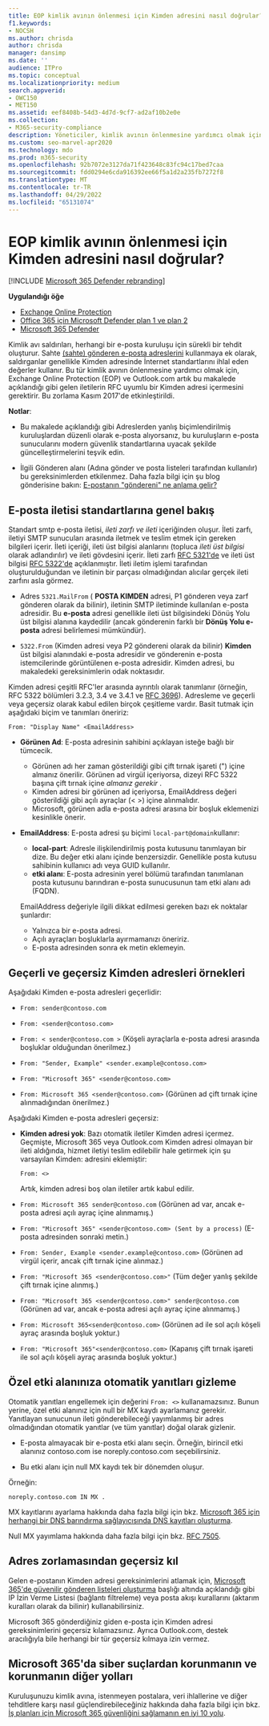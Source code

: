 ```yaml
---
title: EOP kimlik avının önlenmesi için Kimden adresini nasıl doğrular?
f1.keywords:
- NOCSH
ms.author: chrisda
author: chrisda
manager: dansimp
ms.date: ''
audience: ITPro
ms.topic: conceptual
ms.localizationpriority: medium
search.appverid:
- OWC150
- MET150
ms.assetid: eef8408b-54d3-4d7d-9cf7-ad2af10b2e0e
ms.collection:
- M365-security-compliance
description: Yöneticiler, kimlik avının önlenmesine yardımcı olmak için Exchange Online Protection (EOP) ve Outlook.com tarafından kabul edilen veya reddedilen e-posta adresi türleri hakkında bilgi edinebilir.
ms.custom: seo-marvel-apr2020
ms.technology: mdo
ms.prod: m365-security
ms.openlocfilehash: 92b7072e3127da71f423648c83fc94c17bed7caa
ms.sourcegitcommit: fdd0294e6cda916392ee66f5a1d2a235fb7272f8
ms.translationtype: MT
ms.contentlocale: tr-TR
ms.lasthandoff: 04/29/2022
ms.locfileid: "65131074"
---
```

# <a name="how-eop-validates-the-from-address-to-prevent-phishing"></a>EOP kimlik avının önlenmesi için Kimden adresini nasıl doğrular?

[!INCLUDE [Microsoft 365 Defender rebranding](../includes/microsoft-defender-for-office.md)]

**Uygulandığı öğe**
- [Exchange Online Protection](exchange-online-protection-overview.md)
- [Office 365 için Microsoft Defender plan 1 ve plan 2](defender-for-office-365.md)
- [Microsoft 365 Defender](../defender/microsoft-365-defender.md)

Kimlik avı saldırıları, herhangi bir e-posta kuruluşu için sürekli bir tehdit oluşturur. Sahte [(sahte) gönderen e-posta adreslerini](anti-spoofing-protection.md) kullanmaya ek olarak, saldırganlar genellikle Kimden adresinde İnternet standartlarını ihlal eden değerler kullanır. Bu tür kimlik avının önlenmesine yardımcı olmak için, Exchange Online Protection (EOP) ve Outlook.com artık bu makalede açıklandığı gibi gelen iletilerin RFC uyumlu bir Kimden adresi içermesini gerektirir. Bu zorlama Kasım 2017'de etkinleştirildi.

**Notlar**:

- Bu makalede açıklandığı gibi Adreslerden yanlış biçimlendirilmiş kuruluşlardan düzenli olarak e-posta alıyorsanız, bu kuruluşların e-posta sunucularını modern güvenlik standartlarına uyacak şekilde güncelleştirmelerini teşvik edin.

- İlgili Gönderen alanı (Adına gönder ve posta listeleri tarafından kullanılır) bu gereksinimlerden etkilenmez. Daha fazla bilgi için şu blog gönderisine bakın: [E-postanın "göndereni" ne anlama gelir?](/archive/blogs/tzink/what-do-we-mean-when-we-refer-to-the-sender-of-an-email)

## <a name="an-overview-of-email-message-standards"></a>E-posta iletisi standartlarına genel bakış

Standart smtp e-posta iletisi, *ileti zarfı ve ileti* içeriğinden oluşur. İleti zarfı, iletiyi SMTP sunucuları arasında iletmek ve teslim etmek için gereken bilgileri içerir. İleti içeriği, ileti üst bilgisi alanlarını (topluca *ileti üst bilgisi* olarak adlandırılır) ve ileti gövdesini içerir. İleti zarfı [RFC 5321'de](https://tools.ietf.org/html/rfc5321) ve ileti üst bilgisi [RFC 5322'de](https://tools.ietf.org/html/rfc5322) açıklanmıştır. İleti iletim işlemi tarafından oluşturulduğundan ve iletinin bir parçası olmadığından alıcılar gerçek ileti zarfını asla görmez.

- Adres `5321.MailFrom` ( **POSTA KIMDEN** adresi, P1 gönderen veya zarf gönderen olarak da bilinir), iletinin SMTP iletiminde kullanılan e-posta adresidir. Bu **e-posta** adresi genellikle ileti üst bilgisindeki Dönüş Yolu üst bilgisi alanına kaydedilir (ancak gönderenin farklı bir **Dönüş Yolu e-posta** adresi belirlemesi mümkündür).

- `5322.From` (Kimden adresi veya P2 göndereni olarak da bilinir) **Kimden** üst bilgisi alanındaki e-posta adresidir ve gönderenin e-posta istemcilerinde görüntülenen e-posta adresidir. Kimden adresi, bu makaledeki gereksinimlerin odak noktasıdır.

Kimden adresi çeşitli RFC'ler arasında ayrıntılı olarak tanımlanır (örneğin, RFC 5322 bölümleri 3.2.3, 3.4 ve 3.4.1 ve [RFC 3696](https://tools.ietf.org/html/rfc3696)). Adresleme ve geçerli veya geçersiz olarak kabul edilen birçok çeşitleme vardır. Basit tutmak için aşağıdaki biçim ve tanımları öneririz:

`From: "Display Name" <EmailAddress>`

- **Görünen Ad**: E-posta adresinin sahibini açıklayan isteğe bağlı bir tümcecik.

  - Görünen adı her zaman gösterildiği gibi çift tırnak işareti (") içine almanız önerilir. Görünen ad virgül içeriyorsa, dizeyi RFC 5322 başına çift tırnak içine _almanız gerekir_ .
  - Kimden adresi bir görünen ad içeriyorsa, EmailAddress değeri gösterildiği gibi açılı ayraçlar (< >) içine alınmalıdır.
  - Microsoft, görünen adla e-posta adresi arasına bir boşluk eklemenizi kesinlikle önerir.

- **EmailAddress**: E-posta adresi şu biçimi `local-part@domain`kullanır:

  - **local-part**: Adresle ilişkilendirilmiş posta kutusunu tanımlayan bir dize. Bu değer etki alanı içinde benzersizdir. Genellikle posta kutusu sahibinin kullanıcı adı veya GUID kullanılır.
  - **etki alanı**: E-posta adresinin yerel bölümü tarafından tanımlanan posta kutusunu barındıran e-posta sunucusunun tam etki alanı adı (FQDN).

  EmailAddress değeriyle ilgili dikkat edilmesi gereken bazı ek noktalar şunlardır:

  - Yalnızca bir e-posta adresi.
  - Açılı ayraçları boşluklarla ayırmamanızı öneririz.
  - E-posta adresinden sonra ek metin eklemeyin.

## <a name="examples-of-valid-and-invalid-from-addresses"></a>Geçerli ve geçersiz Kimden adresleri örnekleri

Aşağıdaki Kimden e-posta adresleri geçerlidir:

- `From: sender@contoso.com`

- `From: <sender@contoso.com>`

- `From: < sender@contoso.com >` (Köşeli ayraçlarla e-posta adresi arasında boşluklar olduğundan önerilmez.)

- `From: "Sender, Example" <sender.example@contoso.com>`

- `From: "Microsoft 365" <sender@contoso.com>`

- `From: Microsoft 365 <sender@contoso.com>` (Görünen ad çift tırnak içine alınmadığından önerilmez.)

Aşağıdaki Kimden e-posta adresleri geçersiz:

- **Kimden adresi yok**: Bazı otomatik iletiler Kimden adresi içermez. Geçmişte, Microsoft 365 veya Outlook.com Kimden adresi olmayan bir ileti aldığında, hizmet iletiyi teslim edilebilir hale getirmek için şu varsayılan Kimden: adresini eklemiştir:

  `From: <>`

  Artık, kimden adresi boş olan iletiler artık kabul edilir.

- `From: Microsoft 365 sender@contoso.com` (Görünen ad var, ancak e-posta adresi açılı ayraç içine alınmamış.)

- `From: "Microsoft 365" <sender@contoso.com> (Sent by a process)` (E-posta adresinden sonraki metin.)

- `From: Sender, Example <sender.example@contoso.com>` (Görünen ad virgül içerir, ancak çift tırnak içine alınmaz.)

- `From: "Microsoft 365 <sender@contoso.com>"` (Tüm değer yanlış şekilde çift tırnak içine alınmış.)

- `From: "Microsoft 365 <sender@contoso.com>" sender@contoso.com` (Görünen ad var, ancak e-posta adresi açılı ayraç içine alınmamış.)

- `From: Microsoft 365<sender@contoso.com>` (Görünen ad ile sol açılı köşeli ayraç arasında boşluk yoktur.)

- `From: "Microsoft 365"<sender@contoso.com>` (Kapanış çift tırnak işareti ile sol açılı köşeli ayraç arasında boşluk yoktur.)

## <a name="suppress-auto-replies-to-your-custom-domain"></a>Özel etki alanınıza otomatik yanıtları gizleme

Otomatik yanıtları engellemek için değerini `From: <>` kullanamazsınız. Bunun yerine, özel etki alanınız için null bir MX kaydı ayarlamanız gerekir. Yanıtlayan sunucunun ileti gönderebileceği yayımlanmış bir adres olmadığından otomatik yanıtlar (ve tüm yanıtlar) doğal olarak gizlenir.

- E-posta almayacak bir e-posta etki alanı seçin. Örneğin, birincil etki alanınız contoso.com ise noreply.contoso.com seçebilirsiniz.

- Bu etki alanı için null MX kaydı tek bir dönemden oluşur.

Örneğin:

```text
noreply.contoso.com IN MX .
```

MX kayıtlarını ayarlama hakkında daha fazla bilgi için bkz. [Microsoft 365 için herhangi bir DNS barındırma sağlayıcısında DNS kayıtları oluşturma](../../admin/get-help-with-domains/create-dns-records-at-any-dns-hosting-provider.md).

Null MX yayımlama hakkında daha fazla bilgi için bkz. [RFC 7505](https://tools.ietf.org/html/rfc7505).

## <a name="override-from-address-enforcement"></a>Adres zorlamasından geçersiz kıl

Gelen e-postanın Kimden adresi gereksinimlerini atlamak için, [Microsoft 365'de güvenilir gönderen listeleri oluşturma](create-safe-sender-lists-in-office-365.md) başlığı altında açıklandığı gibi IP İzin Verme Listesi (bağlantı filtreleme) veya posta akışı kurallarını (aktarım kuralları olarak da bilinir) kullanabilirsiniz.

Microsoft 365 gönderdiğiniz giden e-posta için Kimden adresi gereksinimlerini geçersiz kılamazsınız. Ayrıca Outlook.com, destek aracılığıyla bile herhangi bir tür geçersiz kılmaya izin vermez.

## <a name="other-ways-to-prevent-and-protect-against-cybercrimes-in-microsoft-365"></a>Microsoft 365'da siber suçlardan korunmanın ve korunmanın diğer yolları

Kuruluşunuzu kimlik avına, istenmeyen postalara, veri ihlallerine ve diğer tehditlere karşı nasıl güçlendirebileceğiniz hakkında daha fazla bilgi için bkz. [İş planları için Microsoft 365 güvenliğini sağlamanın en iyi 10 yolu](../../admin/security-and-compliance/secure-your-business-data.md).
